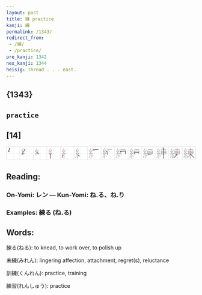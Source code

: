 ```yaml
---
layout: post
title: 練 practice
kanji: 練
permalink: /1343/
redirect_from:
 - /練/
 - /practice/
pre_kanji: 1342
nex_kanji: 1344
heisig: Thread . . . east.
---
```


## {1343}

## `practice`

## [14]

<div class="stroke"><img src="../images/E7B7B4.png" /></div>

## Reading:

### On-Yomi: レン &mdash; Kun-Yomi: ね.る、ね.り

### Examples: 練る (ね.る)

## Words:

練る(ねる): to knead, to work over, to polish up

未練(みれん): lingering affection, attachment, regret(s), reluctance

訓練(くんれん): practice, training

練習(れんしゅう): practice
